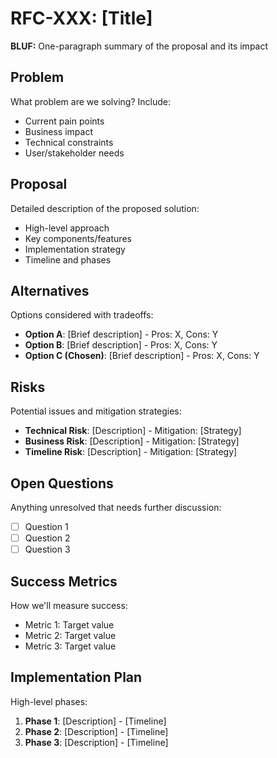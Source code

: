 # RFC-XXX: [Title]

**BLUF:** One-paragraph summary of the proposal and its impact

## Problem
What problem are we solving? Include:
- Current pain points
- Business impact
- Technical constraints
- User/stakeholder needs

## Proposal
Detailed description of the proposed solution:
- High-level approach
- Key components/features
- Implementation strategy
- Timeline and phases

## Alternatives
Options considered with tradeoffs:
- **Option A**: [Brief description] - Pros: X, Cons: Y
- **Option B**: [Brief description] - Pros: X, Cons: Y
- **Option C (Chosen)**: [Brief description] - Pros: X, Cons: Y

## Risks
Potential issues and mitigation strategies:
- **Technical Risk**: [Description] - Mitigation: [Strategy]
- **Business Risk**: [Description] - Mitigation: [Strategy]
- **Timeline Risk**: [Description] - Mitigation: [Strategy]

## Open Questions
Anything unresolved that needs further discussion:
- [ ] Question 1
- [ ] Question 2
- [ ] Question 3

## Success Metrics
How we'll measure success:
- Metric 1: Target value
- Metric 2: Target value
- Metric 3: Target value

## Implementation Plan
High-level phases:
1. **Phase 1**: [Description] - [Timeline]
2. **Phase 2**: [Description] - [Timeline]
3. **Phase 3**: [Description] - [Timeline]